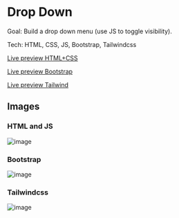 # Drop Down

Goal: Build a drop down menu (use JS to toggle visibility).  

Tech: HTML, CSS, JS, Bootstrap, Tailwindcss

[Live preview HTML+CSS](https://miha-f.github.io/the-odin-project-monorepo/drop_down_carousel/drop_down/default/)

[Live preview Bootstrap](https://miha-f.github.io/the-odin-project-monorepo/drop_down_carousel/drop_down/bootstrap/)

[Live preview Tailwind](https://miha-f.github.io/the-odin-project-monorepo/drop_down_carousel/drop_down/tailwind/)

## Images
### HTML and JS
![image](https://github.com/user-attachments/assets/b1e06043-4fdf-4aff-87cb-39664f64a122)

### Bootstrap
![image](https://github.com/user-attachments/assets/9281d2a8-3ad5-46b3-b272-e8759b06b00b)

### Tailwindcss
![image](https://github.com/user-attachments/assets/c3009dc6-35a5-47aa-b80e-5d5152477364)
